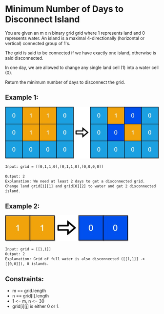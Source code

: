 # Minimum Number of Days to Disconnect Island

You are given an m x n binary grid grid where 1 represents land and 0 represents water. An island is a maximal 4-directionally (horizontal or vertical) connected group of 1's.

The grid is said to be connected if we have exactly one island, otherwise is said disconnected.

In one day, we are allowed to change any single land cell (1) into a water cell (0).

Return the minimum number of days to disconnect the grid.

## Example 1:

![Example 1](./images/ex1.png)

```
Input: grid = [[0,1,1,0],[0,1,1,0],[0,0,0,0]]

Output: 2
Explanation: We need at least 2 days to get a disconnected grid.
Change land grid[1][1] and grid[0][2] to water and get 2 disconnected island.
```

## Example 2:

![Example 2](./images/ex2.png)

```
Input: grid = [[1,1]]
Output: 2
Explanation: Grid of full water is also disconnected ([[1,1]] -> [[0,0]]), 0 islands.
```

## Constraints:

- m == grid.length
- n == grid[i].length
- 1 <= m, n <= 30
- grid[i][j] is either 0 or 1.
